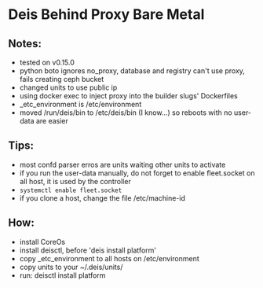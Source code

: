 # Deis Behind Proxy Bare Metal

## Notes:

 * tested on v0.15.0
 * python boto ignores no_proxy, database and registry can't use proxy, fails creating ceph bucket
 * changed units to use public ip
 * using docker exec to inject proxy into the builder slugs' Dockerfiles
 * _etc_environment is /etc/environment
 * moved  /run/deis/bin to /etc/deis/bin (I know...) so reboots with no user-data are easier

## Tips:

 * most confd parser erros are units waiting other units to activate
 * if you run the user-data manually, do not forget to enable fleet.socket on all host, it is used by the controller
  * `systemctl enable fleet.socket`
 * if you clone a host, change the file /etc/machine-id

## How:

 * install CoreOs
 * install deisctl, before 'deis install platform'
  * copy _etc_environment to all hosts on /etc/environment
  * copy units to your ~/.deis/units/
 * run: deisctl install platform
